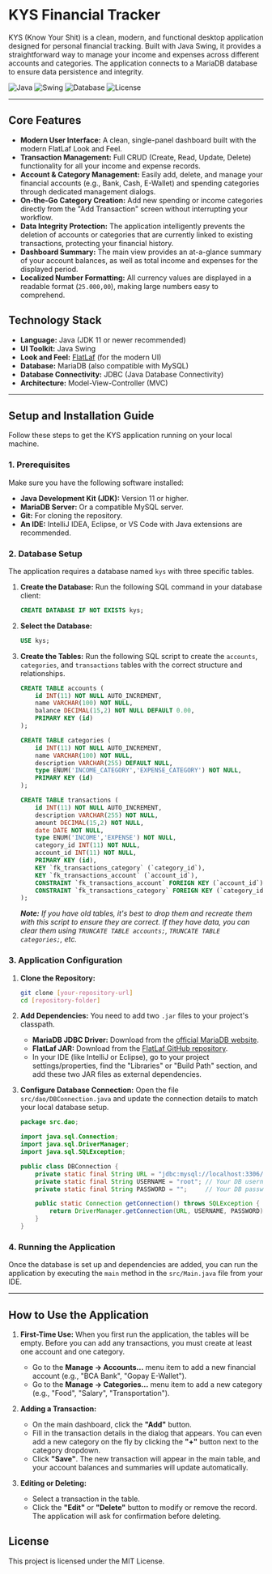 # KYS Financial Tracker

KYS (Know Your Shit) is a clean, modern, and functional desktop application designed for personal financial tracking. Built with Java Swing, it provides a straightforward way to manage your income and expenses across different accounts and categories. The application connects to a MariaDB database to ensure data persistence and integrity.

![Java](https://img.shields.io/badge/Java-11%2B-blue?logo=java&logoColor=white)
![Swing](https://img.shields.io/badge/UI-Java%20Swing-orange)
![Database](https://img.shields.io/badge/Database-MariaDB-blue?logo=mariadb&logoColor=white)
![License](https://img.shields.io/badge/License-MIT-green)

---

## Core Features

- **Modern User Interface:** A clean, single-panel dashboard built with the modern FlatLaf Look and Feel.
- **Transaction Management:** Full CRUD (Create, Read, Update, Delete) functionality for all your income and expense records.
- **Account & Category Management:** Easily add, delete, and manage your financial accounts (e.g., Bank, Cash, E-Wallet) and spending categories through dedicated management dialogs.
- **On-the-Go Category Creation:** Add new spending or income categories directly from the "Add Transaction" screen without interrupting your workflow.
- **Data Integrity Protection:** The application intelligently prevents the deletion of accounts or categories that are currently linked to existing transactions, protecting your financial history.
- **Dashboard Summary:** The main view provides an at-a-glance summary of your account balances, as well as total income and expenses for the displayed period.
- **Localized Number Formatting:** All currency values are displayed in a readable format (`25.000,00`), making large numbers easy to comprehend.

## Technology Stack

- **Language:** Java (JDK 11 or newer recommended)
- **UI Toolkit:** Java Swing
- **Look and Feel:** [FlatLaf](https://www.formdev.com/flatlaf/) (for the modern UI)
- **Database:** MariaDB (also compatible with MySQL)
- **Database Connectivity:** JDBC (Java Database Connectivity)
- **Architecture:** Model-View-Controller (MVC)

---

## Setup and Installation Guide

Follow these steps to get the KYS application running on your local machine.

### 1. Prerequisites

Make sure you have the following software installed:
- **Java Development Kit (JDK):** Version 11 or higher.
- **MariaDB Server:** Or a compatible MySQL server.
- **Git:** For cloning the repository.
- **An IDE:** IntelliJ IDEA, Eclipse, or VS Code with Java extensions are recommended.

### 2. Database Setup

The application requires a database named `kys` with three specific tables.

1.  **Create the Database:** Run the following SQL command in your database client:
    ```sql
    CREATE DATABASE IF NOT EXISTS kys;
    ```
2.  **Select the Database:**
    ```sql
    USE kys;
    ```
3.  **Create the Tables:** Run the following SQL script to create the `accounts`, `categories`, and `transactions` tables with the correct structure and relationships.
    ```sql
    CREATE TABLE accounts (
        id INT(11) NOT NULL AUTO_INCREMENT,
        name VARCHAR(100) NOT NULL,
        balance DECIMAL(15,2) NOT NULL DEFAULT 0.00,
        PRIMARY KEY (id)
    );

    CREATE TABLE categories (
        id INT(11) NOT NULL AUTO_INCREMENT,
        name VARCHAR(100) NOT NULL,
        description VARCHAR(255) DEFAULT NULL,
        type ENUM('INCOME_CATEGORY','EXPENSE_CATEGORY') NOT NULL,
        PRIMARY KEY (id)
    );

    CREATE TABLE transactions (
        id INT(11) NOT NULL AUTO_INCREMENT,
        description VARCHAR(255) NOT NULL,
        amount DECIMAL(15,2) NOT NULL,
        date DATE NOT NULL,
        type ENUM('INCOME','EXPENSE') NOT NULL,
        category_id INT(11) NOT NULL,
        account_id INT(11) NOT NULL,
        PRIMARY KEY (id),
        KEY `fk_transactions_category` (`category_id`),
        KEY `fk_transactions_account` (`account_id`),
        CONSTRAINT `fk_transactions_account` FOREIGN KEY (`account_id`) REFERENCES `accounts` (`id`) ON DELETE RESTRICT ON UPDATE CASCADE,
        CONSTRAINT `fk_transactions_category` FOREIGN KEY (`category_id`) REFERENCES `categories` (`id`) ON DELETE RESTRICT ON UPDATE CASCADE
    );
    ```
    _**Note:** If you have old tables, it's best to drop them and recreate them with this script to ensure they are correct. If they have data, you can clear them using `TRUNCATE TABLE accounts;`, `TRUNCATE TABLE categories;`, etc._

### 3. Application Configuration

1.  **Clone the Repository:**
    ```sh
    git clone [your-repository-url]
    cd [repository-folder]
    ```
2.  **Add Dependencies:** You need to add two `.jar` files to your project's classpath.
    - **MariaDB JDBC Driver:** Download from the [official MariaDB website](https://mariadb.com/downloads/connectors/connectors-data-access/java-connector/).
    - **FlatLaf JAR:** Download from the [FlatLaf GitHub repository](https://github.com/JFormDesigner/flatlaf/releases).
    - In your IDE (like IntelliJ or Eclipse), go to your project settings/properties, find the "Libraries" or "Build Path" section, and add these two JAR files as external dependencies.

3.  **Configure Database Connection:** Open the file `src/dao/DBConnection.java` and update the connection details to match your local database setup.
    ```java
    package src.dao;

    import java.sql.Connection;
    import java.sql.DriverManager;
    import java.sql.SQLException;

    public class DBConnection {
        private static final String URL = "jdbc:mysql://localhost:3306/kys";
        private static final String USERNAME = "root"; // Your DB username
        private static final String PASSWORD = "";     // Your DB password

        public static Connection getConnection() throws SQLException {
            return DriverManager.getConnection(URL, USERNAME, PASSWORD);
        }
    }
    ```

### 4. Running the Application

Once the database is set up and dependencies are added, you can run the application by executing the `main` method in the `src/Main.java` file from your IDE.

---

## How to Use the Application

1.  **First-Time Use:** When you first run the application, the tables will be empty. Before you can add any transactions, you must create at least one account and one category.
    - Go to the **Manage -> Accounts...** menu item to add a new financial account (e.g., "BCA Bank", "Gopay E-Wallet").
    - Go to the **Manage -> Categories...** menu item to add a new category (e.g., "Food", "Salary", "Transportation").

2.  **Adding a Transaction:**
    - On the main dashboard, click the **"Add"** button.
    - Fill in the transaction details in the dialog that appears. You can even add a new category on the fly by clicking the **"+"** button next to the category dropdown.
    - Click **"Save"**. The new transaction will appear in the main table, and your account balances and summaries will update automatically.

3.  **Editing or Deleting:**
    - Select a transaction in the table.
    - Click the **"Edit"** or **"Delete"** button to modify or remove the record. The application will ask for confirmation before deleting.

## License

This project is licensed under the MIT License.